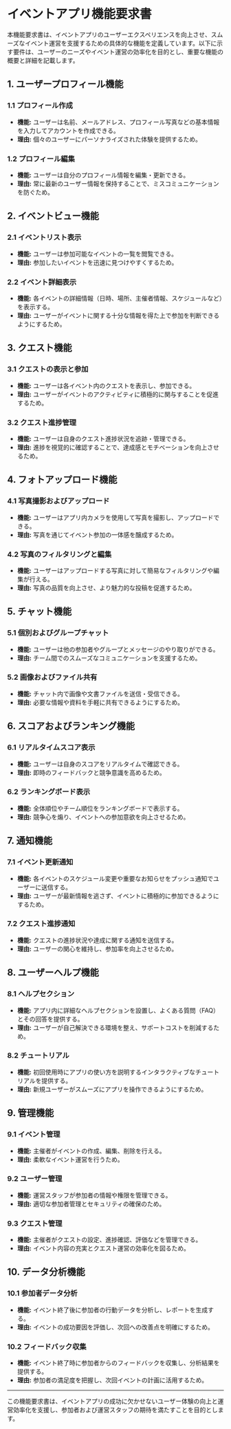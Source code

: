 # イベントアプリ機能要求書

本機能要求書は、イベントアプリのユーザーエクスペリエンスを向上させ、スムーズなイベント運営を支援するための具体的な機能を定義しています。以下に示す要件は、ユーザーのニーズやイベント運営の効率化を目的とし、重要な機能の概要と詳細を記載します。

## 1. ユーザープロフィール機能

### 1.1 プロフィール作成
- **機能:** ユーザーは名前、メールアドレス、プロフィール写真などの基本情報を入力してアカウントを作成できる。
- **理由:** 個々のユーザーにパーソナライズされた体験を提供するため。

### 1.2 プロフィール編集
- **機能:** ユーザーは自分のプロフィール情報を編集・更新できる。
- **理由:** 常に最新のユーザー情報を保持することで、ミスコミュニケーションを防ぐため。

## 2. イベントビュー機能

### 2.1 イベントリスト表示
- **機能:** ユーザーは参加可能なイベントの一覧を閲覧できる。
- **理由:** 参加したいイベントを迅速に見つけやすくするため。

### 2.2 イベント詳細表示
- **機能:** 各イベントの詳細情報（日時、場所、主催者情報、スケジュールなど）を表示する。
- **理由:** ユーザーがイベントに関する十分な情報を得た上で参加を判断できるようにするため。

## 3. クエスト機能

### 3.1 クエストの表示と参加
- **機能:** ユーザーは各イベント内のクエストを表示し、参加できる。
- **理由:** ユーザーがイベントのアクティビティに積極的に関与することを促進するため。

### 3.2 クエスト進捗管理
- **機能:** ユーザーは自身のクエスト進捗状況を追跡・管理できる。
- **理由:** 進捗を視覚的に確認することで、達成感とモチベーションを向上させるため。

## 4. フォトアップロード機能

### 4.1 写真撮影およびアップロード
- **機能:** ユーザーはアプリ内カメラを使用して写真を撮影し、アップロードできる。
- **理由:** 写真を通じてイベント参加の一体感を醸成するため。

### 4.2 写真のフィルタリングと編集
- **機能:** ユーザーはアップロードする写真に対して簡易なフィルタリングや編集が行える。
- **理由:** 写真の品質を向上させ、より魅力的な投稿を促進するため。

## 5. チャット機能

### 5.1 個別およびグループチャット
- **機能:** ユーザーは他の参加者やグループとメッセージのやり取りができる。
- **理由:** チーム間でのスムーズなコミュニケーションを支援するため。

### 5.2 画像およびファイル共有
- **機能:** チャット内で画像や文書ファイルを送信・受信できる。
- **理由:** 必要な情報や資料を手軽に共有できるようにするため。

## 6. スコアおよびランキング機能

### 6.1 リアルタイムスコア表示
- **機能:** ユーザーは自身のスコアをリアルタイムで確認できる。
- **理由:** 即時のフィードバックと競争意識を高めるため。

### 6.2 ランキングボード表示
- **機能:** 全体順位やチーム順位をランキングボードで表示する。
- **理由:** 競争心を煽り、イベントへの参加意欲を向上させるため。

## 7. 通知機能

### 7.1 イベント更新通知
- **機能:** 各イベントのスケジュール変更や重要なお知らせをプッシュ通知でユーザーに送信する。
- **理由:** ユーザーが最新情報を逃さず、イベントに積極的に参加できるようにするため。

### 7.2 クエスト進捗通知
- **機能:** クエストの進捗状況や達成に関する通知を送信する。
- **理由:** ユーザーの関心を維持し、参加率を向上させるため。

## 8. ユーザーヘルプ機能

### 8.1 ヘルプセクション
- **機能:** アプリ内に詳細なヘルプセクションを設置し、よくある質問（FAQ）とその回答を提供する。
- **理由:** ユーザーが自己解決できる環境を整え、サポートコストを削減するため。

### 8.2 チュートリアル
- **機能:** 初回使用時にアプリの使い方を説明するインタラクティブなチュートリアルを提供する。
- **理由:** 新規ユーザーがスムーズにアプリを操作できるようにするため。

## 9. 管理機能

### 9.1 イベント管理
- **機能:** 主催者がイベントの作成、編集、削除を行える。
- **理由:** 柔軟なイベント運営を行うため。

### 9.2 ユーザー管理
- **機能:** 運営スタッフが参加者の情報や権限を管理できる。
- **理由:** 適切な参加者管理とセキュリティの確保のため。

### 9.3 クエスト管理
- **機能:** 主催者がクエストの設定、進捗確認、評価などを管理できる。
- **理由:** イベント内容の充実とクエスト運営の効率化を図るため。

## 10. データ分析機能

### 10.1 参加者データ分析
- **機能:** イベント終了後に参加者の行動データを分析し、レポートを生成する。
- **理由:** イベントの成功要因を評価し、次回への改善点を明確にするため。

### 10.2 フィードバック収集
- **機能:** イベント終了時に参加者からのフィードバックを収集し、分析結果を提供する。
- **理由:** 参加者の満足度を把握し、次回イベントの計画に活用するため。

---

この機能要求書は、イベントアプリの成功に欠かせないユーザー体験の向上と運営効率化を支援し、参加者および運営スタッフの期待を満たすことを目的とします。